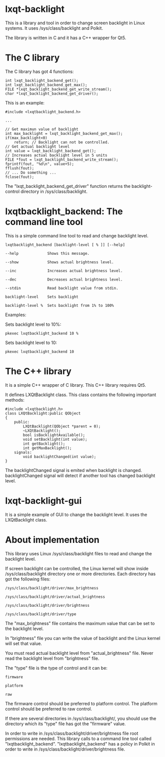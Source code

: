 # lxqt-backlight

This is a library and tool in order to change screen backlight in Linux systems. 
It uses /sys/class/backlight and Polkit.


The library is written in C and it has a C++ wrapper for Qt5.


# The C library

The C library has got 4 functions:


    int lxqt_backlight_backend_get();
    int lxqt_backlight_backend_get_max();
    FILE *lxqt_backlight_backend_get_write_stream();
    char *lxqt_backlight_backend_get_driver();


This is an example:


    #include <lxqtbacklight_backend.h>
    
    ...
    
    // Get maximun value of backlight
    int max_backlight = lxqt_backlight_backend_get_max();
    if(max_backlight<0)
        return; // Backlight can not be controlled.
    // Get actual backlight level
    int value = lxqt_backlight_backend_get();
    // Increases actual backlight level in 5 units
    FILE *fout = lxqt_backlight_backend_write_stream();
    fprintf(fout, "%d\n", value+5);
    fflush(fout);
    // ... Do something ...
    fclose(fout);

The "lxqt_backlight_backend_get_driver" function returns the backlight-control directory in /sys/class/backlight.

# lxqtbacklight_backend: The command line tool

This is a simple command line tool to read and change backlight level.

    lxqtbacklight_backend [backlight-level [ % ]] [--help]

    --help             Shows this message.

    --show             Shows actual brightness level.

    --inc              Increases actual brightness level.

    --dec              Decreases actual brightness level.

    --stdin            Read backlight value from stdin.

    backlight-level    Sets backlight

    backlight-level %  Sets backlight from 1% to 100%


Examples:

Sets backlight level to 10%:

    pkexec lxqtbacklight_backend 10 %       

Sets backlight level to 10:

    pkexec lxqtbacklight_backend 10         


# The C++ library

It is a simple C++ wrapper of C library. This C++ library requires Qt5.

It defines LXQtBacklight class. This class contains the following important methods:


    #include <lxqtbacklight.h>
    class LXQtBacklight:public QObject
    {
        public:    
            LXQtBacklight(QObject *parent = 0);
            ~LXQtBacklight();
            bool isBacklightAvailable();
            void setBacklight(int value);
            int getBacklight();
            int getMaxBacklight();
        signals:
            void backlightChanged(int value);
    }
    
The backlightChanged signal is emited when backlight is changed. backlightChanged signal will detect if another tool has changed backlight level.

# lxqt-backlight-gui

It is a simple example of GUI to change the backlight level. It uses the LXQtBacklight class.


# About implementation

This library uses Linux /sys/class/backlight files to read and change the 
backlight level.


If screen backlight can be controlled, the Linux kernel will show inside 
/sys/class/backlight directory one or more directories. Each directory has
got the following files:
    
    /sys/class/backlight/driver/max_brightness
    
    /sys/class/backlight/driver/actual_brightness
    
    /sys/class/backlight/driver/brightness
    
    /sys/class/backlight/driver/type


The "max_brightness" file contains the maximum value that can be set to the
backlight level.


In "brightness" file you can write the value of backlight and the Linux 
kernel will set that value.


You must read actual backlight level from "actual_brightness" file. Never
read the backlight level from "brightness" file.


The "type" file is the type of control and it can be:
    
    firmware
    
    platform 
    
    raw


The firmware control should be preferred to platform control. The platform
control should be preferred to raw control.
      
If there are several directories in /sys/class/backlight/, you should use
the directory which its "type" file has got the "firmware" value.


In order to write in /sys/class/backlight/driver/brightness file root
permissions are needed. This library calls to a command line tool called 
"lxqtbacklight_backend". "lxqtbacklight_backend" has a policy in Polkit 
in order to write in /sys/class/backlight/driver/brightness file.
